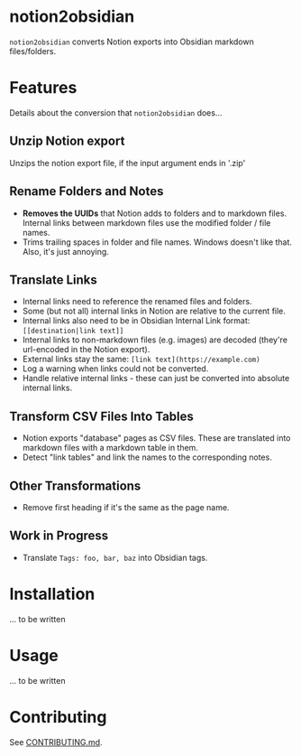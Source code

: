 # notion2obsidian

`notion2obsidian` converts Notion exports into Obsidian markdown files/folders.

# Features

Details about the conversion that `notion2obsidian` does...

## Unzip Notion export

Unzips the notion export file, if the input argument ends in '.zip'

## Rename Folders and Notes

* **Removes the UUIDs** that Notion adds to folders and to markdown files.  Internal links between markdown files use the modified folder / file names.
* Trims trailing spaces in folder and file names.   Windows doesn't like that.  Also, it's just annoying.
 
## Translate Links

* Internal links need to reference the renamed files and folders.
* Some (but not all) internal links in Notion are relative to the current file.
* Internal links also need to be in Obsidian Internal Link format: `[[destination|link text]]`
* Internal links to non-markdown files (e.g. images) are decoded (they're url-encoded in the Notion export).
* External links stay the same: `[link text](https://example.com)`
* Log a warning when links could not be converted.
* Handle relative internal links - these can just be converted into absolute internal links.

## Transform CSV Files Into Tables

* Notion exports "database" pages as CSV files.   These are translated into markdown files with a markdown table in them.
* Detect "link tables" and link the names to the corresponding notes.

## Other Transformations

* Remove first heading if it's the same as the page name.

## Work in Progress

* Translate `Tags: foo, bar, baz` into Obsidian tags.

# Installation

... to be written


# Usage

... to be written

# Contributing

See [CONTRIBUTING.md](CONTRIBUTING.md).
